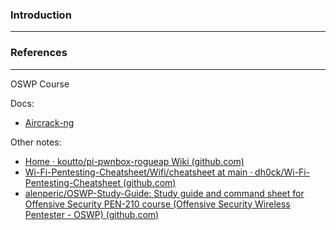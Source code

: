### Introduction
---



### References
---
OSWP Course

Docs:
- [Aircrack-ng](https://www.aircrack-ng.org/doku.php?id=Main)

Other notes:
- [Home · koutto/pi-pwnbox-rogueap Wiki (github.com)](https://github.com/koutto/pi-pwnbox-rogueap/wiki)
- [Wi-Fi-Pentesting-Cheatsheet/Wifi/cheatsheet at main · dh0ck/Wi-Fi-Pentesting-Cheatsheet (github.com)](https://github.com/dh0ck/Wi-Fi-Pentesting-Cheatsheet/tree/main/Wifi/cheatsheet)
- [alenperic/OSWP-Study-Guide: Study guide and command sheet for Offensive Security PEN-210 course (Offensive Security Wireless Pentester - OSWP) (github.com)](https://github.com/alenperic/OSWP-Study-Guide)
